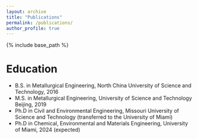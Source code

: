 ```yaml
---
layout: archive
title: "Publications"
permalink: /publications/
author_profile: true
---
```


{% include base_path %}

Education
======
* B.S. in Metallurgical Engineering, North China University of Science and Technology, 2016
* M.S. in Metallurgical Engineering, University of Science and Technology Beijing, 2019
* Ph.D in Civil and Environmental Engineering, Missouri University of Science and Technology (transferred to the University of Miami)
* Ph.D in Chemical, Environmental and Materials Engineering, University of Miami, 2024 (expected)
